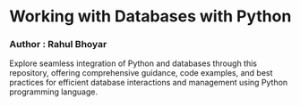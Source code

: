 # Working with Databases with Python

### Author : Rahul Bhoyar
Explore seamless integration of Python and databases through this repository, offering comprehensive guidance, code examples, and best practices for efficient database interactions and management using Python programming language.
